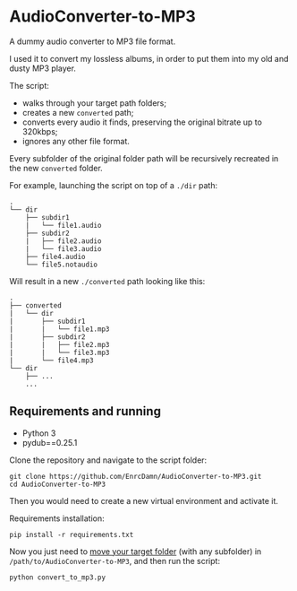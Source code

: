 # AudioConverter-to-MP3

A dummy audio converter to MP3 file format. 

I used it to convert my lossless albums, in order to put them into my old and dusty MP3 player.

The script:
* walks through your target path folders;
* creates a new `converted` path;
* converts every audio it finds, preserving the original bitrate up to 320kbps;
* ignores any other file format.

Every subfolder of the original folder path will be recursively recreated in the new `converted` folder.

For example, launching the script on top of a `./dir` path:
```
.
└── dir
    ├── subdir1
    |   └── file1.audio
    ├── subdir2
    |   ├── file2.audio
    |   └── file3.audio
    ├── file4.audio
    └── file5.notaudio
```
Will result in a new `./converted` path looking like this:
```
.
├── converted
|   └── dir
|       ├── subdir1
|       |   └── file1.mp3
|       ├── subdir2
|       |   ├── file2.mp3
|       |   └── file3.mp3
|       └── file4.mp3
└── dir
    ├── ...
    ...
```

## Requirements and running
* Python 3
* pydub==0.25.1

Clone the repository and navigate to the script folder:

```
git clone https://github.com/EnrcDamn/AudioConverter-to-MP3.git
cd AudioConverter-to-MP3
```
Then you would need to create a new virtual environment and activate it.

Requirements installation:
```
pip install -r requirements.txt
```

Now you just need to <u>move your target folder</u> (with any subfolder) in `/path/to/AudioConverter-to-MP3`, and then run the script:

```
python convert_to_mp3.py
```